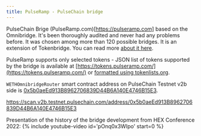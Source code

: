 ```yaml
---
title: PulseRamp - PulseChain bridge
---
```


PulseChain Brige (PulseRamp.com)[https://pulseramp.com] based on the Omnibridge. It's been thoroughly audited and never had any problems before. It was chosen among more than 120 possible bridges.
It is an extension of Tokenbridge. You can read more [about it here](https://docs.tokenbridge.net/eth-xdai-amb-bridge/multi-token-extension).

PulseRamp supports only selected tokens - JSON list of tokens supported by the bridge is available at [https://tokens.pulseramp.com/](https://tokens.pulseramp.com/) or [formatted using tokenlists.org](https://tokenlists.org/token-list?url=https://tokens.pulseramp.com/).

`WETHOmnibridgeRouter` smart contract address on PulseChain Testnet v2b side is [0x5b0aeEd913B8962706839D44B6A140E4746B15E3](https://scan.v2b.testnet.pulsechain.com/address/0x5b0aeEd913B8962706839D44B6A140E4746B15E3).

https://scan.v2b.testnet.pulsechain.com/address/0x5b0aeEd913B8962706839D44B6A140E4746B15E3

Presentation of the history of the bridge development from HEX Conference 2022:
{% include youtube-video id='pOnq0x3WIpo' start=0 %}
